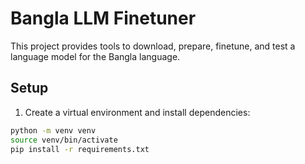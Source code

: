 # Bangla LLM Finetuner

This project provides tools to download, prepare, finetune, and test a language model for the Bangla language.

## Setup

1. Create a virtual environment and install dependencies:

```bash
python -m venv venv
source venv/bin/activate
pip install -r requirements.txt